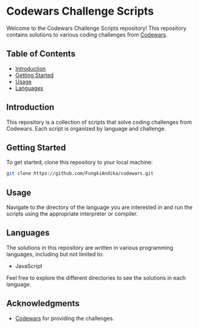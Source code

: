 # Codewars Challenge Scripts

Welcome to the Codewars Challenge Scripts repository! This repository contains solutions to various coding challenges from [Codewars](https://www.codewars.com/).

## Table of Contents

- [Introduction](#introduction)
- [Getting Started](#getting-started)
- [Usage](#usage)
- [Languages](#languages)

## Introduction

This repository is a collection of scripts that solve coding challenges from Codewars. Each script is organized by language and challenge.

## Getting Started

To get started, clone this repository to your local machine:

```bash
git clone https://github.com/FungkiAndika/codewars.git
```

## Usage

Navigate to the directory of the language you are interested in and run the scripts using the appropriate interpreter or compiler.

## Languages

The solutions in this repository are written in various programming languages, including but not limited to:

- JavaScript

Feel free to explore the different directories to see the solutions in each language.

## Acknowledgments

- [Codewars](https://www.codewars.com/) for providing the challenges.



